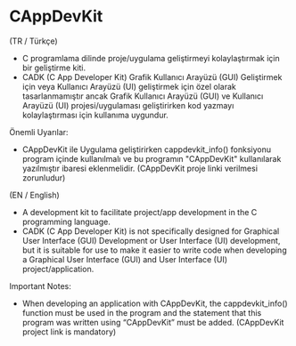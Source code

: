 # CAppDevKit

(TR / Türkçe)

* C programlama dilinde proje/uygulama geliştirmeyi kolaylaştırmak için bir geliştirme kiti.
* CADK (C App Developer Kit) Grafik Kullanıcı Arayüzü (GUI) Geliştirmek için veya Kullanıcı Arayüzü (UI) geliştirmek için özel olarak tasarlanmamıştır ancak Grafik Kullanıcı Arayüzü (GUI) ve Kullanıcı Arayüzü (UI) projesi/uygulaması geliştirirken kod yazmayı kolaylaştırması için kullanıma uygundur.

Önemli Uyarılar:
* CAppDevKit ile Uygulama geliştirirken cappdevkit_info() fonksiyonu program içinde kullanılmalı ve bu programın "CAppDevKit" kullanılarak yazılmıştır ibaresi eklenmelidir. (CAppDevKit proje linki verilmesi zorunludur)

(EN / English)

* A development kit to facilitate project/app development in the C programming language.
* CADK (C App Developer Kit) is not specifically designed for Graphical User Interface (GUI) Development or User Interface (UI) development, but it is suitable for use to make it easier to write code when developing a Graphical User Interface (GUI) and User Interface (UI) project/application.

Important Notes:
* When developing an application with CAppDevKit, the cappdevkit_info() function must be used in the program and the statement that this program was written using “CAppDevKit” must be added. (CAppDevKit project link is mandatory)